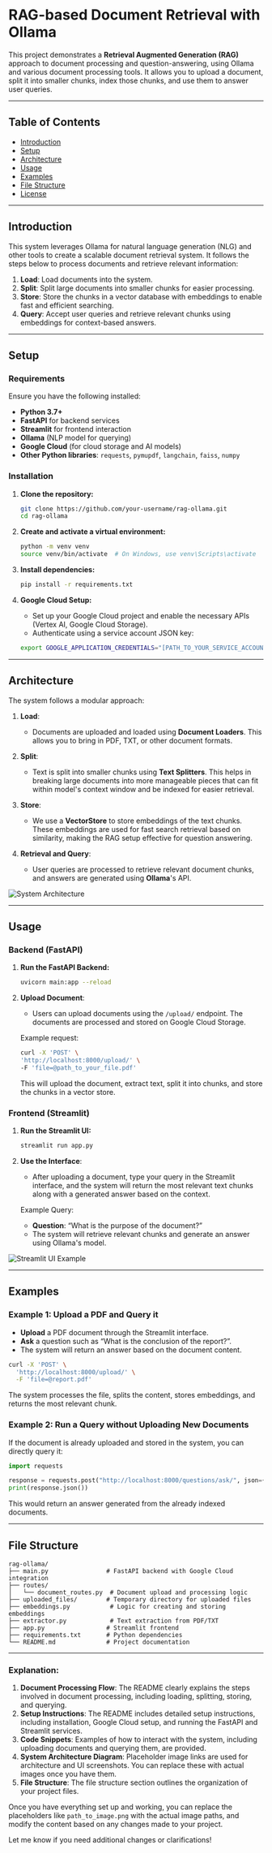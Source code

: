 # RAG-based Document Retrieval with Ollama

This project demonstrates a **Retrieval Augmented Generation (RAG)** approach to document processing and question-answering, using Ollama and various document processing tools. It allows you to upload a document, split it into smaller chunks, index those chunks, and use them to answer user queries.

---

## Table of Contents

- [Introduction](#introduction)
- [Setup](#setup)
- [Architecture](#architecture)
- [Usage](#usage)
- [Examples](#examples)
- [File Structure](#file-structure)
- [License](#license)

---

## Introduction

This system leverages Ollama for natural language generation (NLG) and other tools to create a scalable document retrieval system. It follows the steps below to process documents and retrieve relevant information:

1. **Load**: Load documents into the system.
2. **Split**: Split large documents into smaller chunks for easier processing.
3. **Store**: Store the chunks in a vector database with embeddings to enable fast and efficient searching.
4. **Query**: Accept user queries and retrieve relevant chunks using embeddings for context-based answers.

---

## Setup

### Requirements

Ensure you have the following installed:

- **Python 3.7+**
- **FastAPI** for backend services
- **Streamlit** for frontend interaction
- **Ollama** (NLP model for querying)
- **Google Cloud** (for cloud storage and AI models)
- **Other Python libraries**: `requests`, `pymupdf`, `langchain`, `faiss`, `numpy`

### Installation

1. **Clone the repository:**

    ```bash
    git clone https://github.com/your-username/rag-ollama.git
    cd rag-ollama
    ```

2. **Create and activate a virtual environment:**

    ```bash
    python -m venv venv
    source venv/bin/activate  # On Windows, use venv\Scripts\activate
    ```

3. **Install dependencies:**

    ```bash
    pip install -r requirements.txt
    ```

4. **Google Cloud Setup:**
    - Set up your Google Cloud project and enable the necessary APIs (Vertex AI, Google Cloud Storage).
    - Authenticate using a service account JSON key:
    
    ```bash
    export GOOGLE_APPLICATION_CREDENTIALS="[PATH_TO_YOUR_SERVICE_ACCOUNT_JSON]"
    ```

---

## Architecture

The system follows a modular approach:

1. **Load**: 
   - Documents are uploaded and loaded using **Document Loaders**. This allows you to bring in PDF, TXT, or other document formats.

2. **Split**:
   - Text is split into smaller chunks using **Text Splitters**. This helps in breaking large documents into more manageable pieces that can fit within model's context window and be indexed for easier retrieval.

3. **Store**:
   - We use a **VectorStore** to store embeddings of the text chunks. These embeddings are used for fast search retrieval based on similarity, making the RAG setup effective for question answering.

4. **Retrieval and Query**:
   - User queries are processed to retrieve relevant document chunks, and answers are generated using **Ollama**'s API.

![System Architecture](path_to_image.png)  <!-- Change the image path when available -->

---

## Usage

### Backend (FastAPI)

1. **Run the FastAPI Backend:**

   ```bash
   uvicorn main:app --reload
   ```

2. **Upload Document**:
   - Users can upload documents using the `/upload/` endpoint. The documents are processed and stored on Google Cloud Storage.
   
   Example request:

   ```bash
   curl -X 'POST' \
   'http://localhost:8000/upload/' \
   -F 'file=@path_to_your_file.pdf'
   ```

   This will upload the document, extract text, split it into chunks, and store the chunks in a vector store.

### Frontend (Streamlit)

1. **Run the Streamlit UI:**

   ```bash
   streamlit run app.py
   ```

2. **Use the Interface**:
   - After uploading a document, type your query in the Streamlit interface, and the system will return the most relevant text chunks along with a generated answer based on the context.

   Example Query:

   - **Question**: “What is the purpose of the document?”
   - The system will retrieve relevant chunks and generate an answer using Ollama's model.

![Streamlit UI Example](pictures\app_code.png) <!-- Change the image path when available -->

---

## Examples

### Example 1: Upload a PDF and Query it

- **Upload** a PDF document through the Streamlit interface.
- **Ask** a question such as “What is the conclusion of the report?”.
- The system will return an answer based on the document content.

```bash
curl -X 'POST' \
  'http://localhost:8000/upload/' \
  -F 'file=@report.pdf'
```

The system processes the file, splits the content, stores embeddings, and returns the most relevant chunk.

### Example 2: Run a Query without Uploading New Documents

If the document is already uploaded and stored in the system, you can directly query it:

```python
import requests

response = requests.post("http://localhost:8000/questions/ask/", json={"question": "What are the main points of the document?"})
print(response.json())
```

This would return an answer generated from the already indexed documents.

---

## File Structure

```plaintext
rag-ollama/
├── main.py                # FastAPI backend with Google Cloud integration
├── routes/
│   └── document_routes.py  # Document upload and processing logic
├── uploaded_files/        # Temporary directory for uploaded files
├── embeddings.py           # Logic for creating and storing embeddings
├── extractor.py            # Text extraction from PDF/TXT
├── app.py                 # Streamlit frontend
├── requirements.txt       # Python dependencies
└── README.md              # Project documentation
```

---

### **Explanation:**

1. **Document Processing Flow**: The README clearly explains the steps involved in document processing, including loading, splitting, storing, and querying.
2. **Setup Instructions**: The README includes detailed setup instructions, including installation, Google Cloud setup, and running the FastAPI and Streamlit services.
3. **Code Snippets**: Examples of how to interact with the system, including uploading documents and querying them, are provided.
4. **System Architecture Diagram**: Placeholder image links are used for architecture and UI screenshots. You can replace these with actual images once you have them.
5. **File Structure**: The file structure section outlines the organization of your project files.

Once you have everything set up and working, you can replace the placeholders like `path_to_image.png` with the actual image paths, and modify the content based on any changes made to your project.

Let me know if you need additional changes or clarifications!